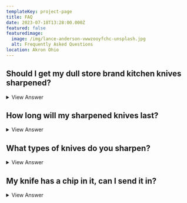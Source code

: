 ```yaml
---
templateKey: project-page
title: FAQ
date: 2023-07-18T13:28:00.000Z
featured: false
featuredimage:
  image: /img/lance-anderson-vwwzooyfchc-unsplash.jpg
  alt: Frequently Asked Questions
location: Akron Ohio
---
```

## Should I get my dull store brand kitchen knives sharpened?

<details>
<summary>View Answer</summary>
Yes! Even your store or no named brand knives deserve a good sharpening. Just because these knives were more cost-effective than purchasing more expensive knives they are still typically made with quality steel.
</details>

## How long will my sharpened knives last?

<details>
<summary>View Answer</summary>
It is recommended that you have your kitchen knives sharpened every six months if not more depending on usage. To get your knives in tip-top shape we recommend honing knives before use, always handwashing and drying your knives, and placing them directly into your knife block.
</details>

## What types of knives do you sharpen?

<details>
<summary>View Answer</summary>
We sharpen the following knives:
- Household kitchen knives including serrated like bread and steak knives. 
- We also sharpen chef knives, paring knives, boning knives, and larger knives including meat cleavers.
- Outdoor knives including hunting and pocket knives
- Household kitchen scissors, fabric scissors, larger scissors over 5”.

We Don’t Sharpen:
- Ceramic Knives
- Pink scissors or shears
- Micro-Seriation  knives
- Gardening tools (including saw blades, pruners, etc.)

Still not sure if we sharpen your type of knife? Send a picture to us at info@knifely.com.
</details>

## My knife has a chip in it, can I send it in?

<details>
<summary>View Answer</summary>
Yes! Here at Knifely, our expert knife sharpeners are able to grind out nicks and chips at an additional fee starting at $5 as this is not a standard service included with your knife sharpening package. We will contact you via the email address provided regarding additional charges.

Please if you have any questions regarding the knives you are sending in contact us at info@knifely.com.
</details>
